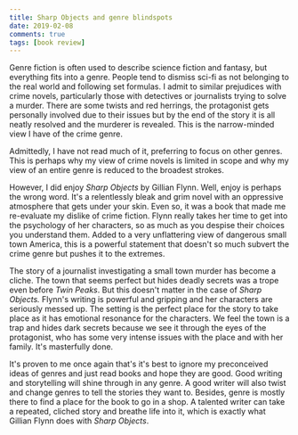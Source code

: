 ```yaml
---  
title: Sharp Objects and genre blindspots  
date: 2019-02-08 
comments: true  
tags: [book review]  
---  
```

Genre fiction is often used to describe science fiction and fantasy, but everything fits into a genre. People tend to dismiss sci-fi as not belonging to the real world and following set formulas. I admit to similar prejudices with crime novels, particularly those with detectives or journalists trying to solve a murder. There are some twists and red herrings, the protagonist gets personally involved due to their issues but by the end of the story it is all neatly resolved and the murderer is revealed. This is the narrow-minded view I have of the crime genre.  

Admittedly, I have not read much of it, preferring to focus on other genres. This is perhaps why my view of crime novels is limited in scope and why my view of an entire genre is reduced to the broadest strokes.   

However, I did enjoy *Sharp Objects* by Gillian Flynn. Well, enjoy is perhaps the wrong word. It's a relentlessly bleak and grim novel with an oppressive atmosphere that gets under your skin. Even so, it was a book that made me re-evaluate my dislike of crime fiction. Flynn really takes her time to get into the psychology of her characters, so as much as you despise their choices you understand them. Added to a very unflattering view of dangerous small town America, this is a powerful statement that doesn't so much subvert the crime genre but pushes it to the extremes.  

The story of a journalist investigating a small town murder has become a cliche. The town that seems perfect but hides deadly secrets was a trope even before *Twin Peaks*. But this doesn't matter in the case of *Sharp Objects.* Flynn's writing is powerful and gripping and her characters are seriously messed up. The setting is the perfect place for the story to take place as it has emotional resonance for the characters. We feel the town is a trap and hides dark secrets because we see it through the eyes of the protagonist, who has some very intense issues with the place and with her family. It's masterfully done.  <br />  

It's proven to me once again that's it's best to ignore my preconceived ideas of genres and just read books and hope they are good. Good writing and storytelling will shine through in any genre. A good writer will also twist and change genres to tell the stories they want to. Besides, genre is mostly there to find a place for the book to go in a shop. A talented writer can take a repeated, cliched story and breathe life into it, which is exactly what Gillian Flynn does with *Sharp Objects*.<br />  



<br />  
